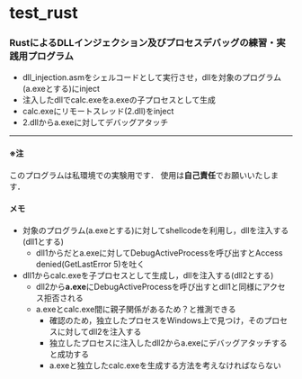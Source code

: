 # test_rust

### RustによるDLLインジェクション及びプロセスデバッグの練習・実践用プログラム
- dll_injection.asmをシェルコードとして実行させ，dllを対象のプログラム(a.exeとする)にinject
- 注入したdllでcalc.exeをa.exeの子プロセスとして生成
- calc.exeにリモートスレッド(2.dll)をinject
- 2.dllからa.exeに対してデバッグアタッチ

---
#### ※注 
このプログラムは私環境での実験用です．
使用は**自己責任**でお願いいたします．

#### メモ
- 対象のプログラム(a.exeとする)に対してshellcodeを利用し，dllを注入する(dll1とする)
    - dll1からだとa.exeに対してDebugActiveProcessを呼び出すとAccess denied(GetLastError 5)を吐く
- dll1からcalc.exeを子プロセスとして生成し，dllを注入する(dll2とする)
    - dll2から**a.exe**にDebugActiveProcessを呼び出すとdll1と同様にアクセス拒否される
    - a.exeとcalc.exe間に親子関係があるため？と推測できる
        - 確認のため，独立したプロセスをWindows上で見つけ，そのプロセスに対してdll2を注入する
        - 独立したプロセスに注入したdll2からa.exeにデバッグアタッチすると成功する
        - a.exeと独立したcalc.exeを生成する方法を考えなければならない